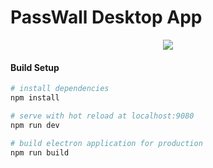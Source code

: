 # PassWall Desktop App

<p align="center">
  <img src="https://raw.githubusercontent.com/pass-wall/passwall-desktop/master/src/assets/Logo2.png">
</p>

#### Build Setup

``` bash
# install dependencies
npm install

# serve with hot reload at localhost:9080
npm run dev

# build electron application for production
npm run build
